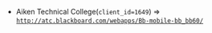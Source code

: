  - Aiken Technical College(`client_id=1649`) => [`http://atc.blackboard.com/webapps/Bb-mobile-bb_bb60/`](http://atc.blackboard.com/webapps/Bb-mobile-bb_bb60/)
